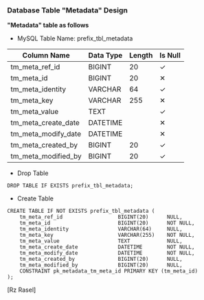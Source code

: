 ### Database Table "Metadata" Design
**"Metadata" table as follows**

* MySQL Table Name: prefix_tbl_metadata

| Column Name | Data Type | Length | Is Null |
| ------ | ------ | ------ | ------ |
| tm_meta_ref_id | BIGINT | 20 | ✓ |
| tm_meta_id | BIGINT | 20 | ✕ |
| tm_meta_identity | VARCHAR | 64 | ✓ |
| tm_meta_key | VARCHAR | 255 | ✕ |
| tm_meta_value | TEXT |  | ✓ |
| tm_meta_create_date | DATETIME |  | ✕ |
| tm_meta_modify_date | DATETIME |  | ✕ |
| tm_meta_created_by | BIGINT | 20 | ✓ |
| tm_meta_modified_by | BIGINT | 20 | ✓ |


* Drop Table

```drop_table_metadata
DROP TABLE IF EXISTS prefix_tbl_metadata;
```

* Create Table

```create_table_metadata
CREATE TABLE IF NOT EXISTS prefix_tbl_metadata (
    tm_meta_ref_id                  BIGINT(20)      NULL,
    tm_meta_id                      BIGINT(20)      NOT NULL,
    tm_meta_identity                VARCHAR(64)     NULL,
    tm_meta_key                     VARCHAR(255)    NOT NULL,
    tm_meta_value                   TEXT            NULL,
    tm_meta_create_date             DATETIME        NOT NULL,
    tm_meta_modify_date             DATETIME        NOT NULL,
    tm_meta_created_by              BIGINT(20)      NULL,
    tm_meta_modified_by             BIGINT(20)      NULL,
    CONSTRAINT pk_metadata_tm_meta_id PRIMARY KEY (tm_meta_id)
);
```

[Rz Rasel]
